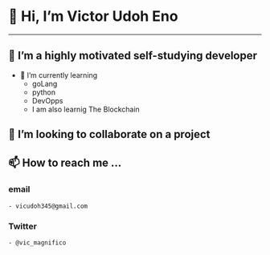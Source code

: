 # 👋 Hi, I’m Victor Udoh Eno
---
## 👀 I’m a highly motivated self-studying developer
- 🌱 I’m currently learning 
     - goLang
     - python
     - DevOpps
     - I am also learnig The Blockchain 
## 💞️ I’m looking to collaborate on a project 

## 📫 How to reach me ...
### email
    - vicudoh345@gmail.com
### Twitter
    - @vic_magnifico

<!---
logicSynth/logicSynth is a ✨ special ✨ repository because its `README.md` (this file) appears on your GitHub profile.
You can click the Preview link to take a look at your changes.
--->
